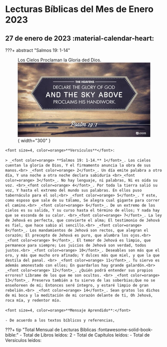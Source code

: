 # **Lecturas Bíblicas del Mes de Enero 2023**

## 27 de enero de 2023 :material-calendar-heart:

???+ abstract "Salmos 19: 1-14"
    <figure markdown><figcaption>Los Cielos Proclaman la Gloria ded Dios.</figcaption>
    ![Salmos 19](../assets/Ps19.jpeg){ width="300" }</figure>

    <font size=4, color=orange>**Versículos**</font>:

    > _<font color=orange> **Salmos 19: 1-14.** 1</font>_. Los cielos cuentan la gloria de Dios, Y el firmamento anuncia la obra de sus manos.<br> _<font color=orange> 2</font>_. Un día emite palabra a otro día, Y una noche a otra noche declara sabiduría <br>_<font color=orange> 3</font>_. No hay lenguaje, ni palabras, Ni es oída su voz. <br>_<font color=orange> 4</font>_. Por toda la tierra salió su voz, Y hasta el extremo del mundo sus palabras. En ellos puso tabernáculo para el sol;<br> _<font color=orange> 5</font>_. Y este, como esposo que sale de su tálamo, Se alegra cual gigante para correr el camino.<br> _<font color=orange> 6</font>_. De un extremo de los cielos es su salida, Y su curso hasta el término de ellos; Y nada hay que se esconda de su calor. <br>_<font color=orange> 7</font>_. La ley de Jehová es perfecta, que convierte el alma; El testimonio de Jehová es fiel, que hace sabio al sencillo.<br> _<font color=orange> 8</font>_. Los mandamientos de Jehová son rectos, que alegran el corazón; El precepto de Jehová es puro, que alumbra los ojos.<br> _<font color=orange> 9</font>_. El temor de Jehová es limpio, que permanece para siempre; Los juicios de Jehová son verdad, todos justos.<br> _<font color=orange> 10</font>_. Deseables son más que el oro, y más que mucho oro afinado; Y dulces más que miel, y que la que destila del panal. <br> _<font color=orange> 11</font>_. Tu siervo es además amonestado con ellos; En guardarlos hay grande galardón.<br> _<font color=orange> 12</font>_. ¿Quién podrá entender sus propios errores? Líbrame de los que me son ocultos. <br> _<font color=orange> 13</font>_. Preserva también a tu siervo de las soberbias;Que no se enseñoreen de mí; Entonces seré íntegro, y estaré limpio de gran rebelión.<br> _<font color=orange> 14</font>_. Sean gratos los dichos de mi boca y la meditación de mi corazón delante de ti, Oh Jehová, roca mía, y redentor mío.

    <font size=4, color=orange>**Mensaje Aprendido**:</font>

    - De acuerdo a los textos bíblicos y referencias, 



???+ tip "Total Mensual de Lecturas Bíblicas :fontawesome-solid-book-bible:" 
    - Total de Libros leídos: 2
    - Total de Capítulos leídos: 
    - Total de Versículos leídos: 